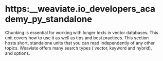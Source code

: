 # https:\_\_weaviate.io_developers_academy_py_standalone

Chunking is essential for working with longer texts in vector databases. This unit covers how to use it as well as tips and best practices. This section hosts short, standalone units that you can read independently of any other topics. Weaviate offers many search types ( vector, keyword and hybrid), and options.
